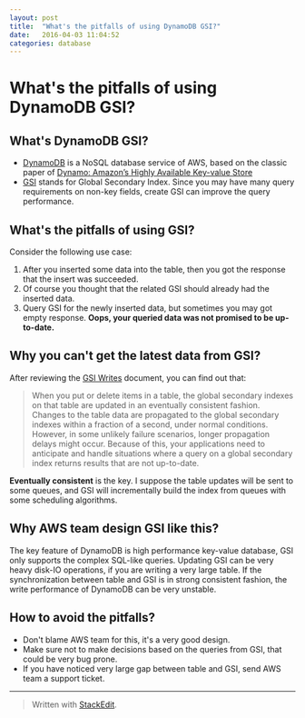 ```yaml
---
layout: post
title:  "What's the pitfalls of using DynamoDB GSI?"
date:   2016-04-03 11:04:52
categories: database
---
```


# What's the pitfalls of using DynamoDB GSI?
## What's DynamoDB GSI?
- [DynamoDB](http://docs.aws.amazon.com/amazondynamodb/latest/developerguide/Introduction.html) is a NoSQL database service of AWS, based on the classic paper of [Dynamo: Amazon’s Highly Available Key-value Store](http://www.allthingsdistributed.com/files/amazon-dynamo-sosp2007.pdf)
- [GSI](http://docs.aws.amazon.com/amazondynamodb/latest/developerguide/GSI.html) stands for Global Secondary Index. Since you may have many query requirements on non-key fields, create GSI can improve the query performance.
## What's the pitfalls of using GSI?
Consider the following use case:
1. After you inserted some data into the table, then you got the response that the insert was succeeded.
2. Of course you thought that the related GSI should already had the inserted data.
3. Query GSI for the newly inserted data, but sometimes you may got empty response.
**Oops, your queried data was not promised to be up-to-date.**
## Why you can't get the latest data from GSI?
After reviewing the [GSI Writes](http://docs.aws.amazon.com/amazondynamodb/latest/developerguide/GSI.html#GSI.Writes) document, you can find out that:
> When you put or delete items in a table, the global secondary indexes on that table are updated in an eventually consistent fashion. Changes to the table data are propagated to the global secondary indexes within a fraction of a second, under normal conditions. However, in some unlikely failure scenarios, longer propagation delays might occur. Because of this, your applications need to anticipate and handle situations where a query on a global secondary index returns results that are not up-to-date.

**Eventually consistent** is the key.
I suppose the table updates will be sent to some queues, and GSI will incrementally build the index from queues with some scheduling algorithms.
## Why AWS team design GSI like this?
The key feature of DynamoDB is high performance key-value database, GSI only supports the complex SQL-like queries.
Updating GSI can be very heavy disk-IO operations, if you are writing a very large table. If the synchronization between table and GSI is in strong consistent fashion, the write performance of DynamoDB can be very unstable.  
## How to avoid the pitfalls?
- Don't blame AWS team for this, it's a very good design. 
- Make sure not to make decisions based on the queries from GSI, that could be  very bug prone.
- If you have noticed very large gap between table and GSI, send AWS team a support ticket.

---
> Written with [StackEdit](https://stackedit.io/).
